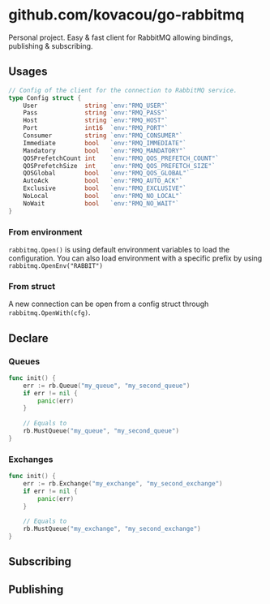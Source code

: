 # github.com/kovacou/go-rabbitmq

Personal project.
Easy & fast client for RabbitMQ allowing bindings, publishing & subscribing.

## Usages
```go
// Config of the client for the connection to RabbitMQ service.
type Config struct {
	User             string `env:"RMQ_USER"`
	Pass             string `env:"RMQ_PASS"`
	Host             string `env:"RMQ_HOST"`
	Port             int16  `env:"RMQ_PORT"`
	Consumer         string `env:"RMQ_CONSUMER"`
	Immediate        bool   `env:"RMQ_IMMEDIATE"`
	Mandatory        bool   `env:"RMQ_MANDATORY"`
	QOSPrefetchCount int    `env:"RMQ_QOS_PREFETCH_COUNT"`
	QOSPrefetchSize  int    `env:"RMQ_QOS_PREFETCH_SIZE"`
	QOSGlobal        bool   `env:"RMQ_QOS_GLOBAL"`
	AutoAck          bool   `env:"RMQ_AUTO_ACK"`
	Exclusive        bool   `env:"RMQ_EXCLUSIVE"`
	NoLocal          bool   `env:"RMQ_NO_LOCAL"`
	NoWait           bool   `env:"RMQ_NO_WAIT"`
}
```

### From environment
`rabbitmq.Open()` is using default environment variables to load the configuration. 
You can also load environment with a specific prefix by using `rabbitmq.OpenEnv("RABBIT")`

### From struct
A new connection can be open from a config struct through `rabbitmq.OpenWith(cfg)`.

## Declare
### Queues
```go
func init() {
	err := rb.Queue("my_queue", "my_second_queue")
	if err != nil {
		panic(err)
	}
    
    // Equals to
    rb.MustQueue("my_queue", "my_second_queue")
}
```
### Exchanges
```go
func init() {
	err := rb.Exchange("my_exchange", "my_second_exchange")
	if err != nil {
		panic(err)
	}
    
    // Equals to
    rb.MustQueue("my_exchange", "my_second_exchange")
}
```
## Subscribing

## Publishing

